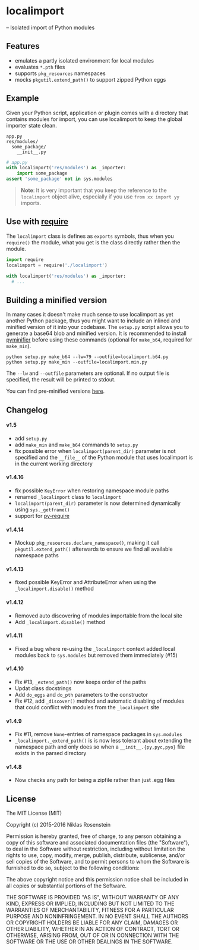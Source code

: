 # localimport


&ndash; Isolated import of Python modules

## Features

- emulates a partly isolated environment for local modules
- evaluates `*.pth` files
- supports `pkg_resources` namespaces
- mocks `pkgutil.extend_path()` to support zipped Python eggs

## Example

Given your Python script, application or plugin comes with a directory that
contains modules for import, you can use localimport to keep the global
importer state clean.

```
app.py
res/modules/
  some_package/
    __init__.py
```

```python
# app.py
with localimport('res/modules') as _importer:
    import some_package
assert 'some_package' not in sys.modules
```

> **Note**: It is very important that you keep the reference to the
> `localimport` object alive, especially if you use `from xx import yy` imports.

## Use with [require][]

The `localimport` class is defines as `exports` symbols, thus when you
`require()` the module, what you get is the class directly rather then
the module.

```python
import require
localimport = require('./localimport')

with localimport('res/modules') as _importer:
  # ...
```

[require]: https://github.com/NiklasRosenstein/py-require

## Building a minified version

In many cases it doesn't make much sense to use localimport as yet another
Python package, thus you might want to include an inlined and minified
version of it into your codebase. The `setup.py` script allows you to generate
a base64 blob and minified version. It is recommended to install [pyminifier][]
before using these commands (optional for `make_b64`, required for `make_min`).

    python setup.py make_b64 --lw=79 --outfile=localimport.b64.py
    python setup.py make_min --outfile=localimport.min.py

The `--lw` and `--outfile` parameters are optional. If no output file is
specified, the result will be printed to stdout.

You can find pre-minified versions [here][pre-minified].

[pyminifier]: https://pypi.python.org/pypi/pyminifier
[pre-minified]: http://bitly.com/localimport-min

## Changelog

#### v1.5

- add `setup.py`
- add `make_min` and `make_b64` commands to `setup.py`
- fix possible error when `localimport(parent_dir)` parameter is
  not specified and the `__file__` of the Python module that uses
  localimport is in the current working directory

#### v1.4.16
- fix possible `KeyError` when restoring namespace module paths
- renamed `_localimport` class to `localimport`
- `localimport(parent_dir)` parameter is now determined dynamically
  using `sys._getframe()`
- support for [py-require][require]

#### v1.4.14
- Mockup `pkg_resources.declare_namespace()`, making it call
  `pkgutil.extend_path()` afterwards to ensure we find all available
  namespace paths

#### v1.4.13
- fixed possible KeyError and AttributeError when using
  the `_localimport.disable()` method

#### v1.4.12
- Removed auto discovering of modules importable from the local site
- Add `_localimport.disable()` method

#### v1.4.11
- Fixed a bug where re-using the `_localimport` context added local modules
  back to `sys.modules` but removed them immediately (#15)

#### v1.4.10
- Fix #13, `_extend_path()` now keeps order of the paths
- Updat class docstrings
- Add `do_eggs` and `do_pth` parameters to the constructor
- Fix #12, add `_discover()` method and automatic disabling of modules  that could conflict with modules from the `_localimport` site

#### v1.4.9

- Fix #11, remove `None`-entries of namespace packages in `sys.modules`
- `_localimport._extend_path()` is is now less tolerant about extending
  the namespace path and only does so when a `__init__.{py,pyc,pyo}` file
  exists in the parsed directory

#### v1.4.8

* Now checks any path for being a zipfile rather than just .egg files

## License

The MIT License (MIT)

Copyright (c) 2015-2016  Niklas Rosenstein

Permission is hereby granted, free of charge, to any person obtaining a copy
of this software and associated documentation files (the "Software"), to deal
in the Software without restriction, including without limitation the rights
to use, copy, modify, merge, publish, distribute, sublicense, and/or sell
copies of the Software, and to permit persons to whom the Software is
furnished to do so, subject to the following conditions:

The above copyright notice and this permission notice shall be included in all
copies or substantial portions of the Software.

THE SOFTWARE IS PROVIDED "AS IS", WITHOUT WARRANTY OF ANY KIND, EXPRESS OR
IMPLIED, INCLUDING BUT NOT LIMITED TO THE WARRANTIES OF MERCHANTABILITY,
FITNESS FOR A PARTICULAR PURPOSE AND NONINFRINGEMENT. IN NO EVENT SHALL THE
AUTHORS OR COPYRIGHT HOLDERS BE LIABLE FOR ANY CLAIM, DAMAGES OR OTHER
LIABILITY, WHETHER IN AN ACTION OF CONTRACT, TORT OR OTHERWISE, ARISING FROM,
OUT OF OR IN CONNECTION WITH THE SOFTWARE OR THE USE OR OTHER DEALINGS IN THE
SOFTWARE.
